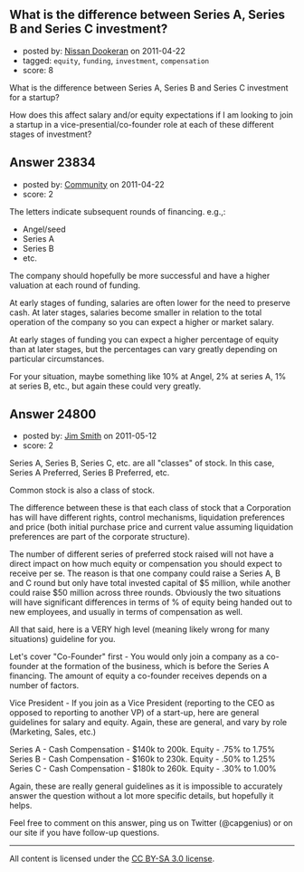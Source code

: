 ## What is the difference between Series A, Series B and Series C investment?

- posted by: [Nissan Dookeran](https://stackexchange.com/users/-1/9904-nissan-dookeran) on 2011-04-22
- tagged: `equity`, `funding`, `investment`, `compensation`
- score: 8

What is the difference between Series A, Series B and Series C investment for a startup? 

How does this affect salary and/or equity expectations if I am looking to join a startup in a vice-presential/co-founder role at each of these different stages of investment?


## Answer 23834

- posted by: [Community](https://stackexchange.com/users/-1/-1-community) on 2011-04-22
- score: 2

The letters indicate subsequent rounds of financing. e.g.,:

 - Angel/seed
 - Series A
 - Series B
 - etc.

The company should hopefully be more successful and have a higher valuation at each round of funding.

At early stages of funding, salaries are often lower for the need to preserve cash.  At later stages, salaries become smaller in relation to the total operation of the company so you can expect a higher or market salary.

At early stages of funding you can expect a higher percentage of equity than at later stages, but the percentages can vary greatly depending on particular circumstances.

For your situation, maybe something like 10% at Angel, 2% at series A, 1% at series B, etc., but again these could very greatly.



## Answer 24800

- posted by: [Jim Smith](https://stackexchange.com/users/-1/10405-jim-smith) on 2011-05-12
- score: 2

Series A, Series B, Series C, etc. are all "classes" of stock.  In this case, Series A Preferred, Series B Preferred, etc.

Common stock is also a class of stock.

The difference between these is that each class of stock that a Corporation has will have different rights, control mechanisms, liquidation preferences and price (both initial purchase price and current value assuming liquidation preferences are part of the corporate structure).

The number of different series of preferred stock raised will not have a direct impact on how much equity or compensation you should expect to receive per se.  The reason is that one company could raise a Series A, B and C round but only have total invested capital of $5 million, while another could raise $50 million across three rounds.  Obviously the two situations will have significant differences in terms of % of equity being handed out to new employees, and usually in terms of compensation as well.

All that said, here is a VERY high level (meaning likely wrong for many situations) guideline for you.

Let's cover "Co-Founder" first - You would only join a company as a co-founder at the formation of the business, which is before the Series A financing.  The amount of equity a co-founder receives depends on a number of factors. 

Vice President - If you join as a Vice President (reporting to the CEO as opposed to reporting to another VP) of a start-up, here are general guidelines for salary and equity. Again, these are general, and vary by role (Marketing, Sales, etc.)

Series A - Cash Compensation - $140k to 200k.  Equity - .75% to 1.75%
Series B - Cash Compensation - $160k to 230k.  Equity - .50% to 1.25%
Series C - Cash Compensation - $180k to 260k.  Equity - .30% to 1.00%

Again, these are really general guidelines as it is impossible to accurately answer the question without a lot more specific details, but hopefully it helps.

Feel free to comment on this answer, ping us on Twitter (@capgenius) or on our site if you have follow-up questions.








---

All content is licensed under the [CC BY-SA 3.0 license](https://creativecommons.org/licenses/by-sa/3.0/).
